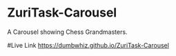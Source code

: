 # ZuriTask-Carousel

A Carousel showing Chess Grandmasters.

#Live Link
https://dumbwhiz.github.io/ZuriTask-Carousel
